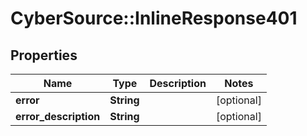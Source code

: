 # CyberSource::InlineResponse401

## Properties
Name | Type | Description | Notes
------------ | ------------- | ------------- | -------------
**error** | **String** |  | [optional] 
**error_description** | **String** |  | [optional] 


